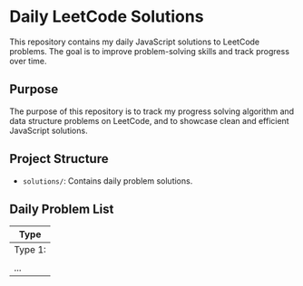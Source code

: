 # Daily LeetCode Solutions

This repository contains my daily JavaScript solutions to LeetCode problems. The goal is to improve problem-solving skills and track progress over time.


## Purpose

The purpose of this repository is to track my progress solving algorithm and data structure problems on LeetCode, and to showcase clean and efficient JavaScript solutions.


## Project Structure

- `solutions/`: Contains daily problem solutions.

## Daily Problem List

| Type                 |
|----------------------|
| Type 1:         |
|       |
| ...                  |

